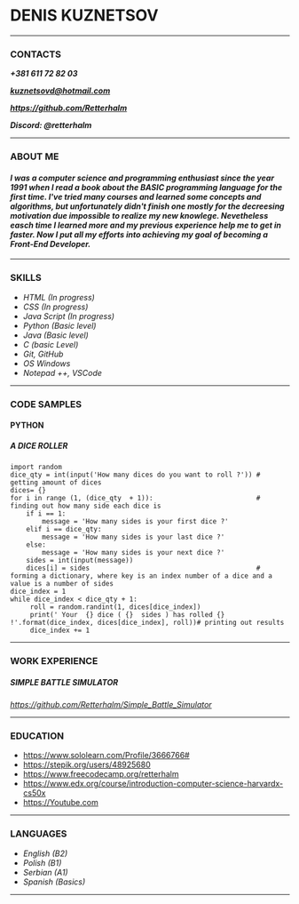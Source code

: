 # **DENIS KUZNETSOV**
 -----
### CONTACTS

***+381 611 72 82 03***

***kuznetsovd@hotmail.com***

***https://github.com/Retterhalm***

***Discord: @retterhalm***

-----

### ABOUT ME

 #### *I was a computer science and programming enthusiast since the year 1991 when I read a book about the BASIC programming language for the first time. I've tried many courses and learned some concepts and algorithms, but unfortunately didn't finish one mostly for the decreesing motivation due impossible to realize my new knowlege. Nevetheless easch time I learned more and my previous experience help me to get in faster. Now I put all my efforts into achieving my goal of becoming a Front-End Developer.*

-----

### SKILLS

- *HTML (In progress)*
- *CSS (In progress)*
- *Java Script (In progress)*
- *Python (Basic level)*
- *Java (Basic level)*
- *C (basic Level)*
- *Git, GitHub*
- *OS Windows*
- *Notepad ++, VSCode*

-----

### CODE SAMPLES

#### PYTHON
##### **A DICE ROLLER**
```
import random
dice_qty = int(input('How many dices do you want to roll ?')) # getting amount of dices
dices= {}
for i in range (1, (dice_qty  + 1)):                          # finding out how many side each dice is
    if i == 1:
        message = 'How many sides is your first dice ?'
    elif i == dice_qty:
        message = 'How many sides is your last dice ?'
    else:
        message = 'How many sides is your next dice ?'
    sides = int(input(message))
    dices[i] = sides                                          # forming a dictionary, where key is an index number of a dice and a value is a number of sides
dice_index = 1
while dice_index < dice_qty + 1:
     roll = random.randint(1, dices[dice_index])
     print(' Your  {} dice ( {}  sides ) has rolled {} !'.format(dice_index, dices[dice_index], roll))# printing out results
     dice_index += 1
```
-----

### WORK EXPERIENCE


##### **SIMPLE BATTLE SIMULATOR**
*https://github.com/Retterhalm/Simple_Battle_Simulator*

-----
### EDUCATION

- https://www.sololearn.com/Profile/3666766#
- https://stepik.org/users/48925680
- https://www.freecodecamp.org/retterhalm
- https://www.edx.org/course/introduction-computer-science-harvardx-cs50x
- https://Youtube.com

-----

### LANGUAGES

- *English (B2)*
- *Polish (B1)*
- *Serbian (A1)*
- *Spanish (Basics)*

-----





